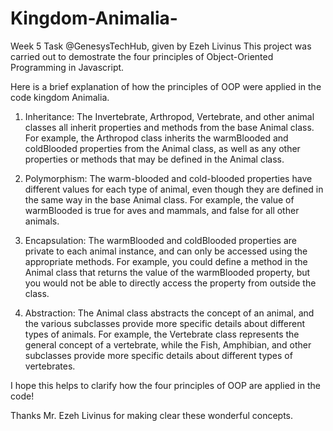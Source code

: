# Kingdom-Animalia-
Week 5 Task @GenesysTechHub, given by Ezeh Livinus 
This project was carried out to demostrate the four principles of Object-Oriented Programming in Javascript.

Here is a brief explanation of how the principles of OOP were applied in the code kingdom Animalia.

1. Inheritance: The Invertebrate, Arthropod, Vertebrate, and other animal classes all inherit properties and methods from the base Animal class. For example, the Arthropod class inherits the warmBlooded and coldBlooded properties from the Animal class, as well as any other properties or methods that may be defined in the Animal class.

2. Polymorphism: The warm-blooded and cold-blooded properties have different values for each type of animal, even though they are defined in the same way in the base Animal class. For example, the value of warmBlooded is true for aves and mammals, and false for all other animals.

3. Encapsulation: The warmBlooded and coldBlooded properties are private to each animal instance, and can only be accessed using the appropriate methods. For example, you could define a method in the Animal class that returns the value of the warmBlooded property, but you would not be able to directly access the property from outside the class.

4. Abstraction: The Animal class abstracts the concept of an animal, and the various subclasses provide more specific details about different types of animals. For example, the Vertebrate class represents the general concept of a vertebrate, while the Fish, Amphibian, and other subclasses provide more specific details about different types of vertebrates.

I hope this helps to clarify how the four principles of OOP are applied in the code!

Thanks Mr. Ezeh Livinus for making clear these wonderful concepts.
